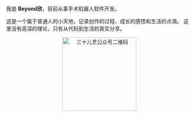 我是 **Beyond欣**，目前从事手术机器人软件开发。

这是一个属于普通人的小天地，记录创作的过程、成长的感悟和生活的点滴。  这里没有高深的理论，只有从代码到生活的真实分享。  


<figure align="center">
  <img src="https://img.beyondxin.top/202411231641847.jpg" alt="三十儿艺公众号二维码" width="200">
</figure>

